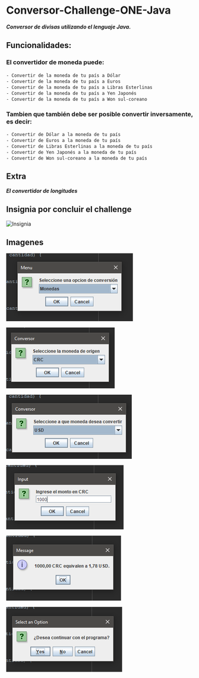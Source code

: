 # Conversor-Challenge-ONE-Java

***Conversor de divisas utilizando el lenguaje Java.***

## Funcionalidades:

### El convertidor de moneda puede:

    - Convertir de la moneda de tu país a Dólar
    - Convertir de la moneda de tu país a Euros
    - Convertir de la moneda de tu país a Libras Esterlinas
    - Convertir de la moneda de tu país a Yen Japonés
    - Convertir de la moneda de tu país a Won sul-coreano

### Tambien que también debe ser posible convertir inversamente, es decir:

    - Convertir de Dólar a la moneda de tu país
    - Convertir de Euros a la moneda de tu país
    - Convertir de Libras Esterlinas a la moneda de tu país
    - Convertir de Yen Japonés a la moneda de tu país
    - Convertir de Won sul-coreano a la moneda de tu país

## Extra

***El convertidor de longitudes***

## Insignia por concluir el challenge

![Insignia](https://d335luupugsy2.cloudfront.net/cms%2Ffiles%2F10224%2F1671211831Prancheta_8.png?utm_campaign=alura_latam_-_challenge_email_projeto_5_esp&utm_medium=email&utm_source=RD+Station)

## Imagenes

![Menu](./ReadmeImg/Menu.png)

![Conversor](./ReadmeImg/Seleccionar.png)

![Conversor](./ReadmeImg/Seleccionar2.png)

![Conversor](./ReadmeImg/Ingresar.png)

![Conversor](./ReadmeImg/Resultado.png)

![Conversor](./ReadmeImg/Continuar.png)